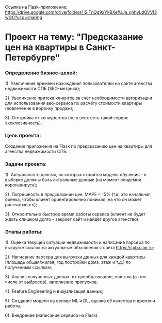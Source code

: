 Ссылка на Flask-приложение: https://drive.google.com/drive/folders/1SiTnQg9xYkBXefUJa_qnhyLdQVVI3wGC?usp=sharing

# Проект на тему: "Предсказание цен на квартиры в Санкт-Петербурге"

### Определение бизнес-целей:
1). Увеличение времени нахождения пользователей на сайте агенства недвижимости СПБ (SEO-метрика);

2). Увеличение притока клиентов за счёт необходимости авторизации для использования веб-сервиса по расчёту стоимости квартиры (вовлечение в воронку продаж);

3). Отстройка от конкурентов (не у всех есть такой сервис - эксклюзивность).

### Цель проекта:
Создание приложения на Flask по предсказанию цен на квартиры для агенства недвижимости СПБ.

### Задачи проекта:
1). Актуальность данных, на которых строится модель обучения - в выборке должны быть актуальные данные (на момент эпидемии коронавируса);

2). Погрешность в предсказании цен: MAPE < 15% (т.к. это начальная оценка, чтобы клиент ориентировочно понимал, на что он может рассчитывать);

3). Относительно быстрое время работы сервиса (клиент не будет ждать слишком долго - закроет сайт и найдёт другое агенство). 

### Этапы работы:
1). Оценка текущей ситуации недвижимости и написание парсера по выгрузке ссылок на актуальные объявления с сайта https://spb.cian.ru;

2). Написание парсера для выгрузки данных для каждой квартиры (площадь общая/жилая, год постройки дома, этаж и т.д.) по полученным ссылкам;

3). Анализ полученных данных, их преобразование, очистка (в том числе от выбросов), заполнение пропусков;

4). Feature Engineering и визуализация данных;

5). Создание модели на основе ML и DL, оценка её качества и времени работы;

6). Внедрение (написание сервиса на Flask).
